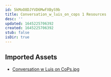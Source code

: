```yaml
---
id: 5kMoO8DJYVD6MwFXByS9b
title: Conversation_w_luis_on_cops 1 Resources
desc: ''
updated: 1645225706392
created: 1645225706392
stub: false
isDir: true
---
```

## Imported Assets
- [Conversation w Luis on CoPs.jpg](/assets/conversation-w-luis-on-cops-yuN6uWPREbQv.jpg)
